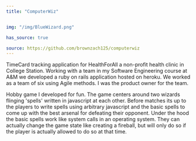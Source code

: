 ```yaml
---
title: "ComputerWiz"


img: "/img/BlueWizard.png"

has_source: true

source: https://github.com/brownzach125/computerwiz
---
```



TimeCard tracking application for HealthForAll a non-profit health clinic in College Station.
Working with a team in my Software Engineering course at A&M we developed a ruby on rails application
hosted on heroku. We worked as a team of six using Agile methods. I was the product owner for the team.

Hobby game I developed for fun. The game centers around two wizards flinging 
'spells' written in javascript at each other. Before matches its up to the players to write spells 
using arbitrary javascript and the basic spells to come up with the best arsenal for defeating their opponent.
Under the hood the basic spells work like system calls in an operating system. They can actually change the game state like creating a fireball, 
but will only do so if the player is actually allowed to do so at that time. 